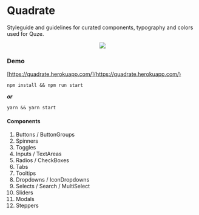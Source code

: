 # Quadrate
Styleguide and guidelines for curated components, typography and colors used for Quze. 
<p align="center"><img src='https://media.giphy.com/media/U7yCdPgZfL7GBxHq9z/giphy.gif' /></p>

### Demo
[https://quadrate.herokuapp.com/](https://quadrate.herokuapp.com/)
```
npm install && npm run start
```
___or___
```
yarn && yarn start
```

#### Components
1. Buttons / ButtonGroups
2. Spinners
3. Toggles
4. Inputs / TextAreas
5. Radios / CheckBoxes
6. Tabs
7. Tooltips
8. Dropdowns / IconDropdowns
9. Selects / Search / MultiSelect
10. Sliders
11. Modals
12. Steppers